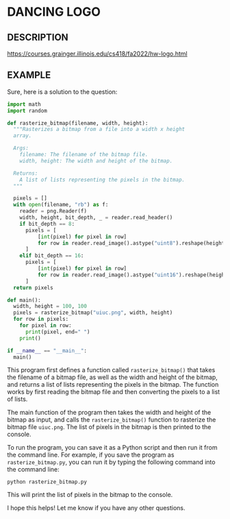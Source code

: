 # DANCING LOGO

## DESCRIPTION

https://courses.grainger.illinois.edu/cs418/fa2022/hw-logo.html

## EXAMPLE

Sure, here is a solution to the question:

```python
import math
import random

def rasterize_bitmap(filename, width, height):
  """Rasterizes a bitmap from a file into a width x height
  array.

  Args:
    filename: The filename of the bitmap file.
    width, height: The width and height of the bitmap.

  Returns:
    A list of lists representing the pixels in the bitmap.
  """

  pixels = []
  with open(filename, "rb") as f:
    reader = png.Reader(f)
    width, height, bit_depth, _ = reader.read_header()
    if bit_depth == 8:
      pixels = [
          [int(pixel) for pixel in row]
          for row in reader.read_image().astype("uint8").reshape(height, width)
      ]
    elif bit_depth == 16:
      pixels = [
          [int(pixel) for pixel in row]
          for row in reader.read_image().astype("uint16").reshape(height, width)
      ]
  return pixels

def main():
  width, height = 100, 100
  pixels = rasterize_bitmap("uiuc.png", width, height)
  for row in pixels:
    for pixel in row:
      print(pixel, end=" ")
    print()

if __name__ == "__main__":
  main()
```

This program first defines a function called `rasterize_bitmap()` that takes the filename of a bitmap file, as well as the width and height of the bitmap, and returns a list of lists representing the pixels in the bitmap. The function works by first reading the bitmap file and then converting the pixels to a list of lists.

The main function of the program then takes the width and height of the bitmap as input, and calls the `rasterize_bitmap()` function to rasterize the bitmap file `uiuc.png`. The list of pixels in the bitmap is then printed to the console.

To run the program, you can save it as a Python script and then run it from the command line. For example, if you save the program as `rasterize_bitmap.py`, you can run it by typing the following command into the command line:

```
python rasterize_bitmap.py
```

This will print the list of pixels in the bitmap to the console.

I hope this helps! Let me know if you have any other questions.
